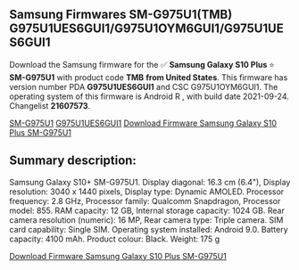 <h2>Samsung Firmwares SM-G975U1(TMB) G975U1UES6GUI1/G975U1OYM6GUI1/G975U1UES6GUI1</h2>
Download the Samsung firmware for the ✅ <strong>Samsung Galaxy S10 Plus </strong> ⭐ <strong>SM-G975U1</strong> with product code <strong>TMB</strong> <strong> from United States</strong>. This firmware has version number PDA <strong>G975U1UES6GUI1</strong> and CSC G975U1OYM6GUI1. The operating system of this firmware is Android R , with build date 2021-09-24. Changelist <strong>21607573</strong>.


[SM-G975U1](https://samfirm.shop/samsung/model/SM-G975U1)
[G975U1UES6GUI1](https://samfirm.shop/samsung/pda/G975U1UES6GUI1)
[Download Firmware Samsung Galaxy S10 Plus SM-G975U1](https://samfirm.shop/samsung/firmware/459254)
<h2>Summary description:</h2>
<p>Samsung Galaxy S10+ SM-G975U1. Display diagonal: 16.3 cm (6.4"), Display resolution: 3040 x 1440 pixels, Display type: Dynamic AMOLED. Processor frequency: 2.8 GHz, Processor family: Qualcomm Snapdragon, Processor model: 855. RAM capacity: 12 GB, Internal storage capacity: 1024 GB. Rear camera resolution (numeric): 16 MP, Rear camera type: Triple camera. SIM card capability: Single SIM. Operating system installed: Android 9.0. Battery capacity: 4100 mAh. Product colour: Black. Weight: 175 g</p>


[Download Firmware Samsung Galaxy S10 Plus SM-G975U1](https://samfirm.shop/samsung/firmware/459254)
